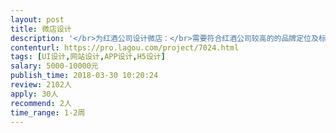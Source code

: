 ```yaml
---                
layout: post       
title: 微店设计           
description: '</br>为红酒公司设计微店：</br>需要符合红酒公司较高的的品牌定位及标准</br>产品页面设计</br>其他详细内容需要继续沟通</br>'     
contenturl: https://pro.lagou.com/project/7024.html      
tags: [UI设计,网站设计,APP设计,H5设计]            
salary: 5000-10000元          
publish_time: 2018-03-30 10:20:24         
review: 2102人                   
apply: 30人                   
recommend: 2人                   
time_range: 1-2周              
---                 
```

